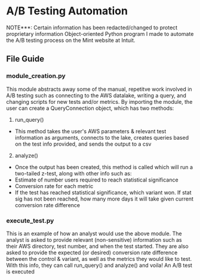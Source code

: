 # A/B Testing Automation
NOTE***: Certain information has been redacted/changed to protect proprietary information
Object-oriented Python program I made to automate the A/B testing process on the Mint website at Intuit.

## File Guide


### module_creation.py
This module abstracts away some of the manual, repetitve work involved in A/B testing such as connecting to the AWS datalake, writing a query, and changing scripts for new tests and/or metrics. By importing the module, the user can create a QueryConnection object, which has two methods:
1. run_query()
- This method takes the user's AWS parameters & relevant test information as arguments, connects to the lake, creates queries based on the test info provided, and sends the output to a csv
2. analyze()
- Once the output has been created, this method is called which will run a two-tailed z-test, along with other info such as:
- Estimate of number users required to reach statistical significance
- Conversion rate for each metric
- If the test has reached statistical significance, which variant won. If stat sig has not been reached, how many more days it will take given current conversion rate difference

### execute_test.py
This is an example of how an analyst would use the above module. The analyst is asked to provide relevant (non-sensitive) information such as their AWS directory, test number, and when the test started. They are also asked to provide the expected (or desired) conversion rate difference between the control & variant, as well as the metrics they would like to test. With this info, they can call run_query() and analyze() and voila! An A/B test is executed

